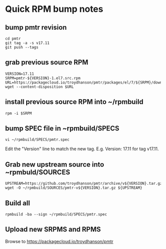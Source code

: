 # Quick RPM bump notes

## bump pmtr revision

    cd pmtr
    git tag -a -s v17.11 
    git push --tags

## grab previous source RPM

    VERSION=17.11
    SRPM=pmtr-${VERSION}-1.el7.src.rpm
    URL=https://packagecloud.io/troydhanson/pmtr/packages/el/7/${SRPM}/download.rpm
    wget --content-disposition $URL

## install previous source RPM into ~/rpmbuild

    rpm -i $SRPM

## bump SPEC file in ~rpmbuild/SPECS

    vi ~/rpmbuild/SPECS/pmtr.spec

Edit the "Version" line to match the new tag. E.g. Version: 17.11 for tag v17.11.

## Grab new upstream source into ~rpmbuld/SOURCES

    UPSTREAM=https://github.com/troydhanson/pmtr/archive/v${VERSION}.tar.gz
    wget -O ~/rpmbuild/SOURCES/pmtr-v${VERSION}.tar.gz ${UPSTREAM}

## Build all

    rpmbuild -ba --sign ~/rpmbuild/SPECS/pmtr.spec

## Upload new SRPMS and RPMS

Browse to https://packagecloud.io/troydhanson/pmtr


